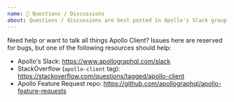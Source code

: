 ```yaml
---
name: 🤗 Questions / Discussions
about: Questions / discussions are best posted in Apollo's Slack group or StackOverflow.
---
```


Need help or want to talk all things Apollo Client? Issues here are reserved
for bugs, but one of the following resources should help:

* Apollo's Slack: https://www.apollographql.com/slack
* StackOverflow (`apollo-client` tag): https://stackoverflow.com/questions/tagged/apollo-client
* Apollo Feature Request repo: https://github.com/apollographql/apollo-feature-requests

